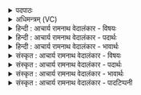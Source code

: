 <details><summary>पदपाठः</summary>

पु꣣रूत꣡म꣢म्। पु꣣रूणा꣢म्। ई꣡शा꣢꣯नम्। वा꣡र्या꣢꣯णाम्। इ꣡न्द्र꣢꣯म्। सो꣡मे꣢꣯। स꣡चा꣢꣯। सु꣣ते꣢। ७४१।
</details>

<details><summary>अधिमन्त्रम् (VC)</summary>

- इन्द्रः
- मधुच्छन्दा वैश्वामित्रः
- गायत्री
- षड्जः
</details>

<details><summary>हिन्दी : आचार्य रामनाथ वेदालंकार - विषयः</summary>

आत्मा को उद्बोधन देने के अनन्तर अब परमात्मा के विषय में कहते हैं।
</details>

<details><summary>हिन्दी : आचार्य रामनाथ वेदालंकार - पदार्थः</summary>

पदार्थान्वयभाषाः -  हे साथियो! (पुरूणाम्)पूर्णों एवं पालनकर्त्ताओं में(पुरूतमम्)पूर्णतम और सर्वाधिक पालक, (वार्याणाम्)वरणीय गुणों के(ईशानम्)अधीश्वर(इन्द्रम्)परमात्मा के प्रति(सुते)श्रद्धारस के तैयार हो जाने पर(सचा)साथ मिलकर(प्र गायत)स्तुति-गीत गाओ।[यहाँ ‘प्रगायत’ शब्द पूर्व मन्त्र से आया है]॥२॥
</details>

<details><summary>हिन्दी : आचार्य रामनाथ वेदालंकार - भावार्थः</summary>

भावार्थभाषाः -  जो स्वयं पूर्ण और अन्यों को पूर्ण करनेवाला,समस्त गुणों से विभूषित परमेश्वर है,उसकी सबको मिलकर श्रद्धा के साथ उपासना करनी चाहिए ॥२॥
</details>

<details><summary>संस्कृत : आचार्य रामनाथ वेदालंकार - विषयः</summary>

आत्मोद्बोधनानन्तरमथ परमात्मविषयमाह।
</details>

<details><summary>संस्कृत : आचार्य रामनाथ वेदालंकार - पदार्थः</summary>

पदार्थान्वयभाषाः -  हे सखायः! (पुरूणाम्)पूर्णानां पालकानां वा(पुरूतमम्२)पूर्णतमं पालकतमं वा।[पॄ पालनपूरणयोः इत्यस्मात् ‘पृभिदिव्यधिगृधिधृषिहृषिभ्यः। उ० १।२३’ इत्यनेन कुः प्रत्ययः।] (वार्याणाम्)वरणीयानां गुणानाम्(ईशानम्)अधीश्वरम्(इन्द्रम्)परमात्मानं प्रति(सुते)श्रद्धारसे अभिषुते सति(सचा)सम्मिल्य,‘प्रगायत’ इति पूर्वमन्त्रादाकृष्यते,स्तुतिगीतानि गायत ॥२॥३
</details>

<details><summary>संस्कृत : आचार्य रामनाथ वेदालंकार - भावार्थः</summary>

भावार्थभाषाः -  यः स्वयं पूर्णोऽन्येषां च पूरको निखिलगुणगणविभूषितः परमेश्वरोऽस्ति स सर्वैः सम्मिल्य श्रद्धया समुपास्यः ॥२॥
</details>

<details><summary>संस्कृत : आचार्य रामनाथ वेदालंकार - पादटिप्पनी</summary>

टिप्पणी:   १. ऋ० १।५।२, अथ० २०।६८।१२। २. पुरुतमं पुरून् बहून् शत्रून् तामयति ग्लापयतीति पुरुतमः, तमु ग्लानौ इति धातोर्ण्यन्तात् पचाद्यचि चित्त्वादन्तोदात्तेऽपि पा० ६।१।१६३ कृदुत्तरपदप्रकृतिस्वरं पा० ६।२।१३ बाधित्वा “परादिश्छन्दसि बहुलम्” पा० ६।२।१९९ इत्युत्तरपदाद्युदात्तत्वम्—इति सा०। तत्तु पदकारविरुद्धम् पदपाठेऽवग्रहाभावात्। ३. ऋग्भाष्ये दयानन्दर्षिर्मन्त्रमेतं परमात्मपक्षे भौतिकवायुपक्षे च व्याचष्टे।
</details>